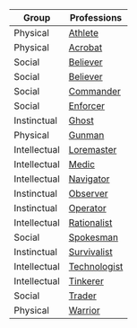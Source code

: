 |Group |Professions |
|-------| ------------ |
|Physical |[Athlete](</SkillSystem/Professions/Athlete.md>)| 
|Physical |[Acrobat](</SkillSystem/Professions/Acrobat.md>) |
|Social |[Believer](</SkillSystem/Professions/Believer.md>)  |
|Social |[Believer](</SkillSystem/Professions/Believer.md>) |
|Social |[Commander](</SkillSystem/Professions/Commander.md>) |
|Social |[Enforcer](</SkillSystem/Professions/Enforcer.md>) |
|Instinctual |[Ghost](</SkillSystem/Professions/Ghost.md>) |
|Physical |[Gunman](</SkillSystem/Professions/Gunman.md>) |
|Intellectual |[Loremaster](</SkillSystem/Professions/Loremaster.md>) |
|Intellectual |[Medic](</SkillSystem/Professions/Medic.md>) |
|Intellectual |[Navigator](</SkillSystem/Professions/Navigator.md>) |
|Instinctual |[Observer](</SkillSystem/Professions/Observer.md>) |
|Instinctual |[Operator](</SkillSystem/Professions/Operator.md>) |
|Intellectual |[Rationalist](</SkillSystem/Professions/Rationalist.md>) |
|Social |[Spokesman](</SkillSystem/Professions/Spokesman.md>) |
|Instinctual |[Survivalist](</SkillSystem/Professions/Survivalist.md>) |
|Intellectual |[Technologist](</SkillSystem/Professions/Technologist.md>) |
|Intellectual |[Tinkerer](</SkillSystem/Professions/Tinkerer.md>) |
|Social |[Trader](</SkillSystem/Professions/Trader.md>) |
|Physical |[Warrior](</SkillSystem/Professions/Warrior.md>) |